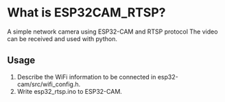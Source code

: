 # What is ESP32CAM_RTSP?
A simple network camera using ESP32-CAM and RTSP protocol
The video can be received and used with python.

## Usage
1. Describe the WiFi information to be connected in esp32-cam/src/wifi_config.h.
2. Write esp32_rtsp.ino to ESP32-CAM.
